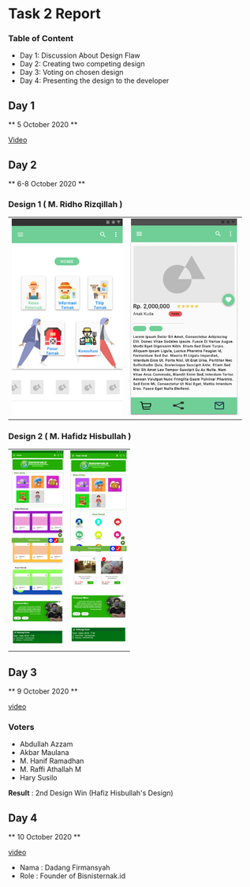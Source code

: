 # Task 2 Report

### **Table of Content** ###

- Day 1: Discussion About Design Flaw
- Day 2: Creating two competing design
- Day 3: Voting on chosen design
- Day 4: Presenting the design to the developer


## Day 1 ##

** 5 October 2020 **

[Video](https://youtu.be/p8_5MEAKcIo)

## Day 2 ##

** 6-8 October 2020 **

### Design 1 ( M. Ridho Rizqillah ) ###
| | | 
|-|-|
|<img height=400 src="mockup/Design2/Home.png">|<img height=400 src="mockup/Design2/Pasar-Ternak-Overview.png">|


### Design 2 ( M. Hafidz Hisbullah ) ###
| | | 
|-|-|
|<img height=400 src="mockup/Home.png">|<img height=400 src="mockup/Pasar.png">|

## Day 3

** 9 October 2020 **

[video](https://www.youtube.com/watch?v=wBA7AyuvgWM)

### Voters ###

- Abdullah Azzam
- Akbar Maulana
- M. Hanif Ramadhan
- M. Raffi Athallah M
- Hary Susilo

**Result** : 2nd Design Win (Hafiz Hisbullah's Design)

## Day 4 ##

** 10 October 2020 **

[video](https://www.youtube.com/watch?v=PtfIsxAiJkc)

- Nama : Dadang Firmansyah
- Role : Founder of Bisnisternak.id
